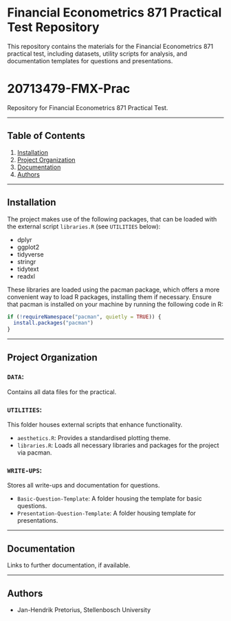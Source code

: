 # Financial Econometrics 871 Practical Test Repository

This repository contains the materials for the Financial Econometrics 871 practical test, including datasets, utility scripts for analysis, and documentation templates for questions and presentations.


# 20713479-FMX-Prac
Repository for Financial Econometrics 871 Practical Test.

---

## Table of Contents
1. [Installation](#installation)
2. [Project Organization](#project-organization)
3. [Documentation](#documentation)
4. [Authors](#authors-and-acknowledgment)


---
##  Installation

The project makes use of the following packages, that can be loaded with the external script `libraries.R` (see `UTILITIES` below):
- dplyr
- ggplot2
- tidyverse
- stringr
- tidytext
- readxl

These libraries are loaded using the pacman package, which offers a more convenient way to load R packages, installing them if necessary. Ensure that pacman is installed on your machine by running the following code in R:

```r
if (!requireNamespace("pacman", quietly = TRUE)) {
  install.packages("pacman")
}

```

---

## Project Organization

### `DATA`:
Contains all data files for the practical.

### `UTILITIES`:
This folder houses external scripts that enhance functionality.
  - `aesthetics.R`: Provides a standardised plotting theme.
  - `libraries.R`: Loads all necessary libraries and packages for the project via pacman.

### `WRITE-UPS`:
Stores all write-ups and documentation for questions.
  - `Basic-Question-Template`: A folder housing the template for basic questions.
  - `Presentation-Question-Template`: A folder housing template for presentations.

--- 

## Documentation

Links to further documentation, if available.

---

## Authors

- Jan-Hendrik Pretorius, Stellenbosch University
